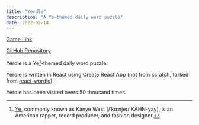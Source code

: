 ```yaml
---
title: "Yerdle"
description: "A Ye-themed daily word puzzle"
date: 2022-02-14
---
```


[Game Link](https://yerdle.bensonkitia.com)

[GitHub Repository](https://github.com/bensonkitia/yerdle)

Yerdle is a Ye[^1]-themed daily word puzzle.

Yerdle is written in React using Create React App (not from scratch, forked from [react-wordle](https://github.com/cwackerfuss/react-wordle)).

Yerdle has been visited overs 50 thousand times.

[^1]: [Ye](https://en.wikipedia.org/wiki/Kanye_West), commonly known as Kanye West (/ˈkɑːnjeɪ/ KAHN-yay), is an American rapper, record producer, and fashion designer.
